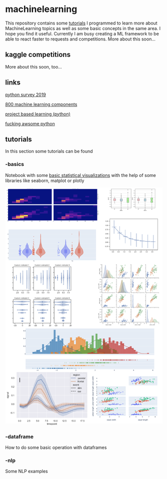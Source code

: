 # machinelearning
This repository contains some [tutorials](https://github.com/hadze/machinelearning/tree/master/tutorials) I programmed to learn more about MachineLearning topics as well as some basic concepts in the same area. I hope you find it useful. Currently I am busy creating a ML framework to be able to react faster to requests and competitions. More about this soon... 


## kaggle competitions
More about this soon, too...

## links
[python survey 2019](https://www.jetbrains.com/lp/python-developers-survey-2019/)

[800 machine learning components](https://paperswithcode.com/methods)

[project based learning (python)](https://github.com/tuvtran/project-based-learning#python)

[fucking awsome python](https://github.com/trananhkma/fucking-awesome-python)


## tutorials

In this section some tutorials can be found

### -basics

Notebook with some [basic statistical visualizations](https://github.com/hadze/machinelearning/tree/master/tutorials/basics) with the help of some libraries like seaborn, matplot or plotly

![alt text](https://github.com/hadze/machinelearning/blob/master/images/statistical_visualizations.png?raw=true)

### -dataframe

How to do some basic operation with dataframes

### -nlp

Some NLP examples
